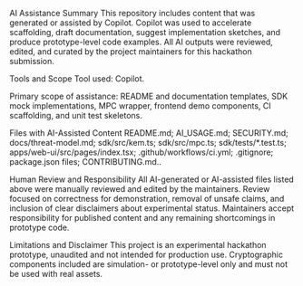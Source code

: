 AI Assistance Summary
This repository includes content that was generated or assisted by Copilot. Copilot was used to accelerate scaffolding, draft documentation, suggest implementation sketches, and produce prototype-level code examples. All AI outputs were reviewed, edited, and curated by the project maintainers for this hackathon submission.

Tools and Scope
Tool used: Copilot.

Primary scope of assistance: README and documentation templates, SDK mock implementations, MPC wrapper, frontend demo components, CI scaffolding, and unit test skeletons.

Files with AI-Assisted Content
README.md; AI_USAGE.md; SECURITY.md; docs/threat-model.md; sdk/src/kem.ts; sdk/src/mpc.ts; sdk/tests/*.test.ts; apps/web-ui/src/pages/index.tsx; .github/workflows/ci.yml; .gitignore; package.json files; CONTRIBUTING.md..

Human Review and Responsibility
All AI-generated or AI-assisted files listed above were manually reviewed and edited by the maintainers. Review focused on correctness for demonstration, removal of unsafe claims, and inclusion of clear disclaimers about experimental status. Maintainers accept responsibility for published content and any remaining shortcomings in prototype code.

Limitations and Disclaimer
This project is an experimental hackathon prototype, unaudited and not intended for production use. Cryptographic components included are simulation- or prototype-level only and must not be used with real assets.
